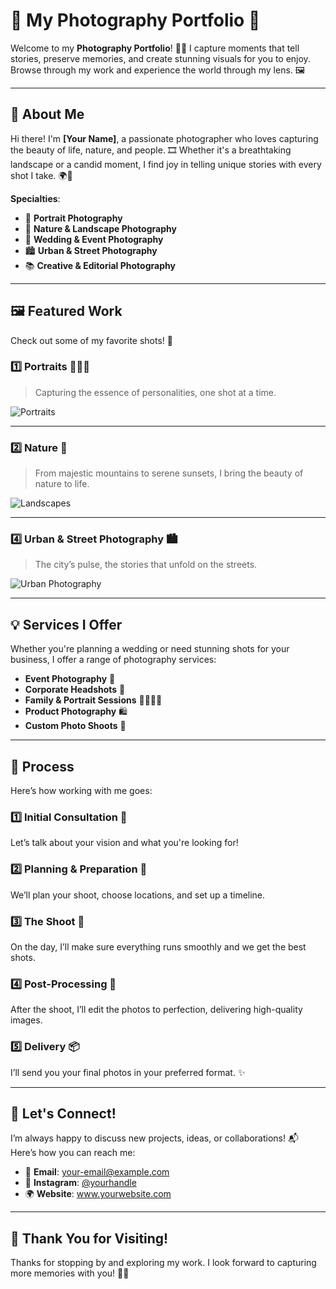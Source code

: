 # 📸 My Photography Portfolio 🌟

Welcome to my <strong>Photography Portfolio</strong>! 🌈✨ I capture moments that tell stories, preserve memories, and create stunning visuals for you to enjoy. Browse through my work and experience the world through my lens. 🖼️

---

## 🖤 About Me

Hi there! I'm <strong>[Your Name]</strong>, a passionate photographer who loves capturing the beauty of life, nature, and people. 🎞️ Whether it's a breathtaking landscape or a candid moment, I find joy in telling unique stories with every shot I take. 🌍💫

<strong>Specialties</strong>:
<ul>
    <li>📸 <strong>Portrait Photography</strong></li>
    <li>🌿 <strong>Nature & Landscape Photography</strong></li>
    <li>💍 <strong>Wedding & Event Photography</strong></li>
    <li>🏙️ <strong>Urban & Street Photography</strong></li>
    <li>📚 <strong>Creative & Editorial Photography</strong></li>
</ul>

---

## 🖼️ Featured Work

Check out some of my favorite shots! 💫

### <strong>1️⃣ Portraits</strong> 💁‍♀️✨

> Capturing the essence of personalities, one shot at a time.

<img src="https://link-to-your-image.com" alt="Portraits" />

---

### <strong>2️⃣ Nature</strong> 🌄

> From majestic mountains to serene sunsets, I bring the beauty of nature to life.

<img src="" alt="Landscapes" />

---

### <strong>4️⃣ Urban & Street Photography</strong> 🏙️

> The city’s pulse, the stories that unfold on the streets.

<img src="https://cdn.corenexis.com/view/?img=d/ma4/l9Zra8.jpg" alt="Urban Photography" />

---

## 💡 Services I Offer

Whether you're planning a wedding or need stunning shots for your business, I offer a range of photography services:

<ul>
    <li><strong>Event Photography</strong> 🎉</li>
    <li><strong>Corporate Headshots</strong> 💼</li>
    <li><strong>Family & Portrait Sessions</strong> 👨‍👩‍👧‍👦</li>
    <li><strong>Product Photography</strong> 🛍️</li>
    <li><strong>Custom Photo Shoots</strong> 📸</li>
</ul>

---

## 🔧 Process

Here’s how working with me goes:

### <strong>1️⃣ Initial Consultation</strong> 💬

Let’s talk about your vision and what you're looking for!

### <strong>2️⃣ Planning & Preparation</strong> 📅

We’ll plan your shoot, choose locations, and set up a timeline.

### <strong>3️⃣ The Shoot</strong> 📸

On the day, I’ll make sure everything runs smoothly and we get the best shots.

### <strong>4️⃣ Post-Processing</strong> 🎨

After the shoot, I’ll edit the photos to perfection, delivering high-quality images.

### <strong>5️⃣ Delivery</strong> 📦

I’ll send you your final photos in your preferred format. ✨

---

## 🎨 Let's Connect!

I’m always happy to discuss new projects, ideas, or collaborations! 📬 Here’s how you can reach me:

<ul>
    <li>📧 <strong>Email</strong>: <a href="mailto:your-email@example.com">your-email@example.com</a></li>
    <li>📸 <strong>Instagram</strong>: <a href="https://instagram.com/yourhandle" target="_blank">@yourhandle</a></li>
    <li>🌍 <strong>Website</strong>: <a href="https://www.yourwebsite.com" target="_blank">www.yourwebsite.com</a></li>
</ul>

---

## 🙌 Thank You for Visiting!

Thanks for stopping by and exploring my work. I look forward to capturing more memories with you! 🌟✨
